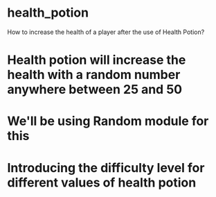 # health_potion
How to increase the health of a player after the use of Health Potion?

# Health potion will increase the health with a random number anywhere between 25 and 50
# We'll be using Random module for this
# Introducing the difficulty level for different values of health potion
